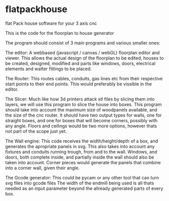 flatpackhouse
=============

flat Pack house software for your 3 axis cnc


This is the code for the floorplan to house generator

The program should consist of 3 main programs and various smaller ones:

The editor:
  A webbased (javascript / canvas / webGL) floorplan editor and viewer.
  This allows the actual design of the floorplan to be edited, houses to be 
  created, designed, modified and parts like windows, doors, electrical elements
  and watter fittings to be placed.
  
The Router:
  This routes cables, conduits, gas lines etc from their respective start points
  to their end points. This would preferably be vissible in the editor.
  
The Slicer:
  Much like how 3d printers attack stl files by slicing them into layers, we 
  will use this program to slice the house into boxes. This program should take 
  into account the maximum size of woodpanels available, and the size of the cnc
  router.
  It should have two output types for walls, one for straight boxes, and one for
  boxes that will become corners, possibly with any angle.
  Floors and ceilings would be two more options, however thats not part of the 
  scope just yet.
  
The Wall engine:
  This code receives the width/height/depth of a box, and generates the 
  apropriate panels in svg. This also takes into account any fixtures and 
  conduits running trough, from and to the wall.
  Windows, and doors, both complete inside, and partially inside the wall should
  also be taken into account.
  Corner pieces would generate the panels that combine into a corner wall, given
  their angle.
  
The Gcode generator:
  This could be pycam or any other tool that can turn svg files into gcode files
  The width of the endmill being used is all thats needed as an input parameter 
  beyond the allready generated parts of every box.
